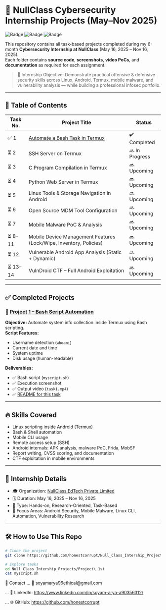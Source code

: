 # 🔐 NullClass Cybersecurity Internship Projects (May–Nov 2025)

![Badge](https://img.shields.io/badge/Internship-NullClass-blue) ![Badge](https://img.shields.io/badge/Focus-Mobile%20Security%20%7C%20Linux%20%7C%20Automation-critical) ![Badge](https://img.shields.io/badge/Status-Ongoing-yellow)

This repository contains all task-based projects completed during my 6-month **Cybersecurity Internship at NullClass** (May 16, 2025 – Nov 16, 2025).  
Each folder contains **source code**, **screenshots**, **video PoCs**, and **documentation** as required for each assignment.

> 🧠 Internship Objective: Demonstrate practical offensive & defensive security skills across Linux, Android, Termux, mobile malware, and vulnerability analysis — while building a professional infosec portfolio.

---

## 🧾 Table of Contents

| Task No. | Project Title | Status |
|----------|----------------|--------|
| ✅ 1 | [Automate a Bash Task in Termux](./Project%201st) | ✔️ Completed |
| ⏳ 2 | SSH Server on Termux | 🔜 In Progress |
| ⏳ 3 | C Program Compilation in Termux | 🔜 Upcoming |
| ⏳ 4 | Python Web Server in Termux | 🔜 Upcoming |
| ⏳ 5 | Linux Tools & Storage Navigation in Android | 🔜 Upcoming |
| ⏳ 6 | Open Source MDM Tool Configuration | 🔜 Upcoming |
| ⏳ 7 | Mobile Malware PoC & Analysis | 🔜 Upcoming |
| ⏳ 8–11 | Mobile Device Management Features (Lock/Wipe, Inventory, Policies) | 🔜 Upcoming |
| ⏳ 12 | Vulnerable Android App Analysis (Static + Dynamic) | 🔜 Upcoming |
| ⏳ 13–14 | VulnDroid CTF – Full Android Exploitation | 🔜 Upcoming |

---

## ✅ Completed Projects

### 📁 [Project 1 – Bash Script Automation](./Project%201st)

**Objective:** Automate system info collection inside Termux using Bash scripting.  
**Script Features:**
- Username detection (`whoami`)
- Current date and time
- System uptime
- Disk usage (human-readable)

**Deliverables:**
- ✅ Bash script (`myscript.sh`)
- ✅ Execution screenshot
- ✅ Output video (`task1.mp4`)
- ✅ [README for this task](https://github.com/honestcorrupt/Null_Class_Intership_Projects/blob/main/README.md)

---

## 🔥 Skills Covered

- Linux scripting inside Android (Termux)
- Bash & Shell automation
- Mobile CLI usage
- Remote access setup (SSH)
- Android internals: APK analysis, malware PoC, Frida, MobSF
- Report writing, CVSS scoring, and documentation
- CTF exploitation in mobile environments

---

## 📜 Internship Details

- 🎓 Organization: [NullClass EdTech Private Limited](https://nullclass.com)
- 🗓️ Duration: May 16, 2025 – Nov 16, 2025
- 🧪 Type: Hands-on, Research-Oriented, Task-Based
- 🔐 Focus Areas: Android Security, Mobile Malware, Linux CLI, Automation, Vulnerability Research

---

## 🛠️ How to Use This Repo

```bash
# Clone the project
git clone https://github.com/honestcorrupt/Null_Class_Intership_Projects

# Explore tasks
cd Null_Class_Intership_Projects/Project\ 1st
cat myscript.sh 
```

📩 Contact
...
    📧 soyamarya96ethical@gmail.com

  ...  🔗 LinkedIn: https://www.linkedin.com/in/soyam-arya-a90356312/

   ... 🌐 GitHub: https://github.com/honestcorrupt





